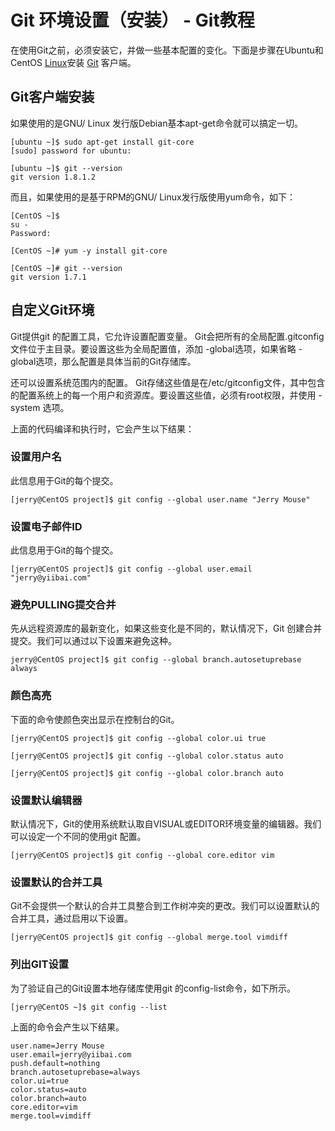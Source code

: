 # Git 环境设置（安装） - Git教程

在使用Git之前，必须安装它，并做一些基本配置的变化。下面是步骤在Ubuntu和CentOS [Linux](http://www.yiibai.com/linux)安装 [Git](http://www.yiibai.com/git) 客户端。

## Git客户端安装

如果使用的是GNU/ Linux 发行版Debian基本apt-get命令就可以搞定一切。

```
[ubuntu ~]$ sudo apt-get install git-core
[sudo] password for ubuntu:

[ubuntu ~]$ git --version
git version 1.8.1.2

```

而且，如果使用的是基于RPM的GNU/ Linux发行版使用yum命令，如下：

```
[CentOS ~]$
su -
Password:

[CentOS ~]# yum -y install git-core

[CentOS ~]# git --version
git version 1.7.1

```

## 自定义Git环境

Git提供git 的配置工具，它允许设置配置变量。 Git会把所有的全局配置.gitconfig 文件位于主目录。要设置这些为全局配置值，添加 -global选项，如果省略 -global选项，那么配置是具体当前的Git存储库。

还可以设置系统范围内的配置。 Git存储这些值是在/etc/gitconfig文件，其中包含的配置系统上的每一个用户和资源库。要设置这些值，必须有root权限，并使用 -system 选项。

上面的代码编译和执行时，它会产生以下结果：

### 设置用户名

此信息用于Git的每个提交。

```
[jerry@CentOS project]$ git config --global user.name "Jerry Mouse"

```

### 设置电子邮件ID

此信息用于Git的每个提交。

```
[jerry@CentOS project]$ git config --global user.email "jerry@yiibai.com"

```

### 避免PULLING提交合并 

先从远程资源库的最新变化，如果这些变化是不同的，默认情况下，Git 创建合并提交。我们可以通过以下设置来避免这种。

```
jerry@CentOS project]$ git config --global branch.autosetuprebase always

```

### 颜色高亮

下面的命令使颜色突出显示在控制台的Git。

```
[jerry@CentOS project]$ git config --global color.ui true

[jerry@CentOS project]$ git config --global color.status auto

[jerry@CentOS project]$ git config --global color.branch auto

```

### 设置默认编辑器

默认情况下，Git的使用系统默认取自VISUAL或EDITOR环境变量的编辑器。我们可以设定一个不同的使用git 配置。

```
[jerry@CentOS project]$ git config --global core.editor vim

```

### 设置默认的合并工具

Git不会提供一个默认的合并工具整合到工作树冲突的更改。我们可以设置默认的合并工具，通过启用以下设置。

```
[jerry@CentOS project]$ git config --global merge.tool vimdiff

```

### 列出GIT设置

为了验证自己的Git设置本地存储库使用git 的config-list命令，如下所示。

```
[jerry@CentOS ~]$ git config --list

```

上面的命令会产生以下结果。

```
user.name=Jerry Mouse
user.email=jerry@yiibai.com
push.default=nothing
branch.autosetuprebase=always
color.ui=true
color.status=auto
color.branch=auto
core.editor=vim
merge.tool=vimdiff
```

 